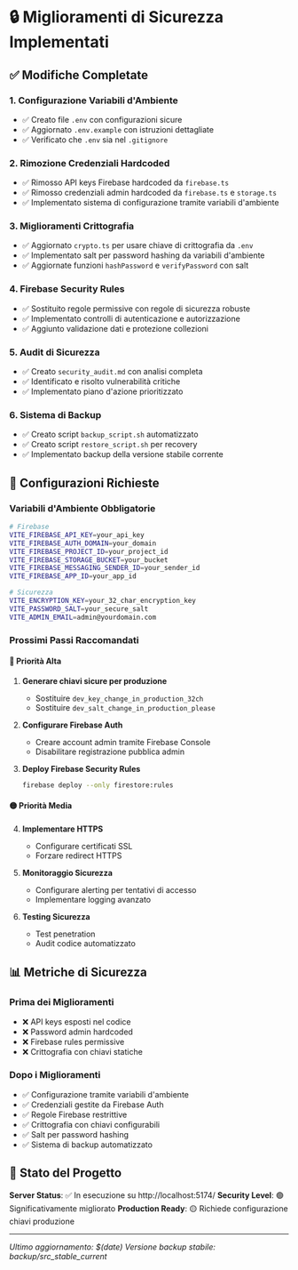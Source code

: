 # 🔒 Miglioramenti di Sicurezza Implementati

## ✅ Modifiche Completate

### 1. Configurazione Variabili d'Ambiente
- ✅ Creato file `.env` con configurazioni sicure
- ✅ Aggiornato `.env.example` con istruzioni dettagliate
- ✅ Verificato che `.env` sia nel `.gitignore`

### 2. Rimozione Credenziali Hardcoded
- ✅ Rimosso API keys Firebase hardcoded da `firebase.ts`
- ✅ Rimosso credenziali admin hardcoded da `firebase.ts` e `storage.ts`
- ✅ Implementato sistema di configurazione tramite variabili d'ambiente

### 3. Miglioramenti Crittografia
- ✅ Aggiornato `crypto.ts` per usare chiave di crittografia da `.env`
- ✅ Implementato salt per password hashing da variabili d'ambiente
- ✅ Aggiornate funzioni `hashPassword` e `verifyPassword` con salt

### 4. Firebase Security Rules
- ✅ Sostituito regole permissive con regole di sicurezza robuste
- ✅ Implementato controlli di autenticazione e autorizzazione
- ✅ Aggiunto validazione dati e protezione collezioni

### 5. Audit di Sicurezza
- ✅ Creato `security_audit.md` con analisi completa
- ✅ Identificato e risolto vulnerabilità critiche
- ✅ Implementato piano d'azione prioritizzato

### 6. Sistema di Backup
- ✅ Creato script `backup_script.sh` automatizzato
- ✅ Creato script `restore_script.sh` per recovery
- ✅ Implementato backup della versione stabile corrente

## 🔧 Configurazioni Richieste

### Variabili d'Ambiente Obbligatorie
```bash
# Firebase
VITE_FIREBASE_API_KEY=your_api_key
VITE_FIREBASE_AUTH_DOMAIN=your_domain
VITE_FIREBASE_PROJECT_ID=your_project_id
VITE_FIREBASE_STORAGE_BUCKET=your_bucket
VITE_FIREBASE_MESSAGING_SENDER_ID=your_sender_id
VITE_FIREBASE_APP_ID=your_app_id

# Sicurezza
VITE_ENCRYPTION_KEY=your_32_char_encryption_key
VITE_PASSWORD_SALT=your_secure_salt
VITE_ADMIN_EMAIL=admin@yourdomain.com
```

### Prossimi Passi Raccomandati

#### 🔴 Priorità Alta
1. **Generare chiavi sicure per produzione**
   - Sostituire `dev_key_change_in_production_32ch`
   - Sostituire `dev_salt_change_in_production_please`

2. **Configurare Firebase Auth**
   - Creare account admin tramite Firebase Console
   - Disabilitare registrazione pubblica admin

3. **Deploy Firebase Security Rules**
   ```bash
   firebase deploy --only firestore:rules
   ```

#### 🟡 Priorità Media
4. **Implementare HTTPS**
   - Configurare certificati SSL
   - Forzare redirect HTTPS

5. **Monitoraggio Sicurezza**
   - Configurare alerting per tentativi di accesso
   - Implementare logging avanzato

6. **Testing Sicurezza**
   - Test penetration
   - Audit codice automatizzato

## 📊 Metriche di Sicurezza

### Prima dei Miglioramenti
- ❌ API keys esposti nel codice
- ❌ Password admin hardcoded
- ❌ Firebase rules permissive
- ❌ Crittografia con chiavi statiche

### Dopo i Miglioramenti
- ✅ Configurazione tramite variabili d'ambiente
- ✅ Credenziali gestite da Firebase Auth
- ✅ Regole Firebase restrittive
- ✅ Crittografia con chiavi configurabili
- ✅ Salt per password hashing
- ✅ Sistema di backup automatizzato

## 🚀 Stato del Progetto

**Server Status**: ✅ In esecuzione su http://localhost:5174/
**Security Level**: 🟢 Significativamente migliorato
**Production Ready**: 🟡 Richiede configurazione chiavi produzione

---

*Ultimo aggiornamento: $(date)*
*Versione backup stabile: backup/src_stable_current*
